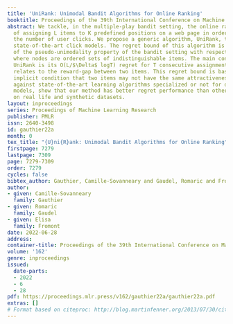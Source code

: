 ```yaml
---
title: 'UniRank: Unimodal Bandit Algorithms for Online Ranking'
booktitle: Proceedings of the 39th International Conference on Machine Learning
abstract: We tackle, in the multiple-play bandit setting, the online ranking problem
  of assigning L items to K predefined positions on a web page in order to maximize
  the number of user clicks. We propose a generic algorithm, UniRank, that tackles
  state-of-the-art click models. The regret bound of this algorithm is a direct consequence
  of the pseudo-unimodality property of the bandit setting with respect to a graph
  where nodes are ordered sets of indistinguishable items. The main contribution of
  UniRank is its O(L/$\Delta$ logT) regret for T consecutive assignments, where $\Delta$
  relates to the reward-gap between two items. This regret bound is based on the usually
  implicit condition that two items may not have the same attractiveness. Experiments
  against state-of-the-art learning algorithms specialized or not for different click
  models, show that our method has better regret performance than other generic algorithms
  on real life and synthetic datasets.
layout: inproceedings
series: Proceedings of Machine Learning Research
publisher: PMLR
issn: 2640-3498
id: gauthier22a
month: 0
tex_title: "{U}ni{R}ank: Unimodal Bandit Algorithms for Online Ranking"
firstpage: 7279
lastpage: 7309
page: 7279-7309
order: 7279
cycles: false
bibtex_author: Gauthier, Camille-Sovanneary and Gaudel, Romaric and Fromont, Elisa
author:
- given: Camille-Sovanneary
  family: Gauthier
- given: Romaric
  family: Gaudel
- given: Elisa
  family: Fromont
date: 2022-06-28
address:
container-title: Proceedings of the 39th International Conference on Machine Learning
volume: '162'
genre: inproceedings
issued:
  date-parts:
  - 2022
  - 6
  - 28
pdf: https://proceedings.mlr.press/v162/gauthier22a/gauthier22a.pdf
extras: []
# Format based on citeproc: http://blog.martinfenner.org/2013/07/30/citeproc-yaml-for-bibliographies/
---
```

